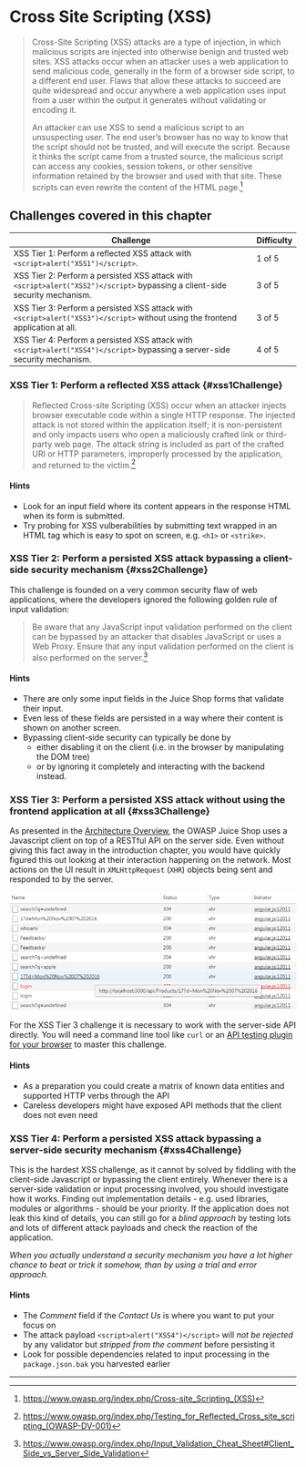 # Cross Site Scripting (XSS)

> Cross-Site Scripting (XSS) attacks are a type of injection, in which malicious scripts are injected into otherwise benign and trusted web sites. XSS attacks occur when an attacker uses a web application to send malicious code, generally in the form of a browser side script, to a different end user. Flaws that allow these attacks to succeed are quite widespread and occur anywhere a web application uses input from a user within the output it generates without validating or encoding it.
>
> An attacker can use XSS to send a malicious script to an unsuspecting user. The end user’s browser has no way to know that the script should not be trusted, and will execute the script. Because it thinks the script came from a trusted source, the malicious script can access any cookies, session tokens, or other sensitive information retained by the browser and used with that site. These scripts can even rewrite the content of the HTML page.[^1]

## Challenges covered in this chapter

| Challenge | Difficulty |
| --------- | ---------- |
| XSS Tier 1: Perform a reflected XSS attack with `<script>alert("XSS1")</script>`. | 1 of 5 |
| XSS Tier 2: Perform a persisted XSS attack with `<script>alert("XSS2")</script>` bypassing a client-side security mechanism. | 3 of 5 |
| XSS Tier 3: Perform a persisted XSS attack with `<script>alert("XSS3")</script>` without using the frontend application at all. | 3 of 5 |
| XSS Tier 4: Perform a persisted XSS attack with `<script>alert("XSS4")</script>` bypassing a server-side security mechanism. | 4 of 5 |

### XSS Tier 1: Perform a reflected XSS attack {#xss1Challenge}

> Reflected Cross-site Scripting (XSS) occur when an attacker injects browser executable code within a single HTTP response. The injected attack is not stored within the application itself; it is non-persistent and only impacts users who open a maliciously crafted link or third-party web page. The attack string is included as part of the crafted URI or HTTP parameters, improperly processed by the application, and returned to the victim.[^2]

#### Hints

* Look for an input field where its content appears in the response HTML when its form is submitted.
* Try probing for XSS vulberabilities by submitting text wrapped in an HTML tag which is easy to spot on screen, e.g. `<h1>` or `<strike>`.

### XSS Tier 2: Perform a persisted XSS attack bypassing a client-side security mechanism {#xss2Challenge}

This challenge is founded on a very common security flaw of web applications, where the developers ignored the following golden rule of input validation:

> Be aware that any JavaScript input validation performed on the client can be bypassed by an attacker that disables JavaScript or uses a Web Proxy. Ensure that any input validation performed on the client is also performed on the server.[^3]

#### Hints

* There are only some input fields in the Juice Shop forms that validate their input.
* Even less of these fields are persisted in a way where their content is shown on another screen.
* Bypassing client-side security can typically be done by
  * either disabling it on the client (i.e. in the browser by manipulating the DOM tree)
  * or by ignoring it completely and interacting with the backend instead.

### XSS Tier 3: Perform a persisted XSS attack without using the frontend application at all {#xss3Challenge}

As presented in the [Architecture Overview](/introduction/architecture.md), the OWASP Juice Shop uses a Javascript client on top of a RESTful API on the server side. Even without giving this fact away in the introduction chapter, you would have quickly figured this out looking at their interaction happening on the network. Most actions on the UI result in `XMLHttpRequest` (`XHR`) objects being sent and responded to by the server.

![XHR requests to the backend API](img/xhr-api_requests.png)

For the XSS Tier 3 challenge it is necessary to work with the server-side API directly. You will need a command line tool like `curl` or an [API testing plugin for your browser](/part1/rules.md#apiTestingPlugin) to master this challenge.

#### Hints

* As a preparation you could create a matrix of known data entities and supported HTTP verbs through the API
* Careless developers might have exposed API methods that the client does not even need

### XSS Tier 4: Perform a persisted XSS attack bypassing a server-side security mechanism {#xss4Challenge}

This is the hardest XSS challenge, as it cannot by solved by fiddling with the client-side Javascript or bypassing the client entirely.
Whenever there is a server-side validation or input processing involved, you should investigate how it works. Finding out implementation
details - e.g. used libraries, modules or algorithms - should be your priority. If the application does not leak this kind of details,
you can still go for a _blind approach_ by testing lots and lots of different attack payloads and check the reaction of the application.

_When you actually understand a security mechanism you have a lot higher chance to beat or trick it somehow, than by using a trial and error approach._

#### Hints

* The _Comment_ field if the _Contact Us_ is where you want to put your focus on
* The attack payload `<script>alert("XSS4")</script>` will _not be rejected_ by any validator but _stripped from the comment_ before persisting it
* Look for possible dependencies related to input processing in the `package.json.bak` you harvested earlier

----

[^1]: https://www.owasp.org/index.php/Cross-site_Scripting_(XSS)
[^2]: https://www.owasp.org/index.php/Testing_for_Reflected_Cross_site_scripting_(OWASP-DV-001)
[^3]: https://www.owasp.org/index.php/Input_Validation_Cheat_Sheet#Client_Side_vs_Server_Side_Validation